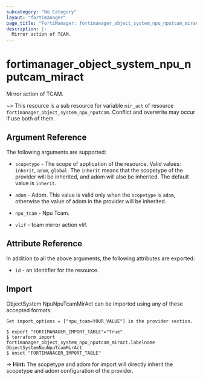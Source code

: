 ```yaml
---
subcategory: "No Category"
layout: "fortimanager"
page_title: "FortiManager: fortimanager_object_system_npu_nputcam_miract"
description: |-
  Mirror action of TCAM.
---
```


# fortimanager_object_system_npu_nputcam_miract
Mirror action of TCAM.

~> This resource is a sub resource for variable `mir_act` of resource `fortimanager_object_system_npu_nputcam`. Conflict and overwrite may occur if use both of them.



## Argument Reference


The following arguments are supported:

* `scopetype` - The scope of application of the resource. Valid values: `inherit`, `adom`, `global`. The `inherit` means that the scopetype of the provider will be inherited, and adom will also be inherited. The default value is `inherit`.
* `adom` - Adom. This value is valid only when the `scopetype` is `adom`, otherwise the value of adom in the provider will be inherited.
* `npu_tcam` - Npu Tcam.

* `vlif` - tcam mirror action vlif.


## Attribute Reference

In addition to all the above arguments, the following attributes are exported:
* `id` - an identifier for the resource.

## Import

ObjectSystem NpuNpuTcamMirAct can be imported using any of these accepted formats:
```
Set import_options = ["npu_tcam=YOUR_VALUE"] in the provider section.

$ export "FORTIMANAGER_IMPORT_TABLE"="true"
$ terraform import fortimanager_object_system_npu_nputcam_miract.labelname ObjectSystemNpuNpuTcamMirAct
$ unset "FORTIMANAGER_IMPORT_TABLE"
```
-> **Hint:** The scopetype and adom for import will directly inherit the scopetype and adom configuration of the provider.
